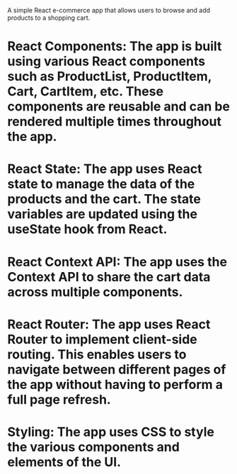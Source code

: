 A simple React e-commerce app that allows users to browse and add products to a shopping cart.

# React Components: The app is built using various React components such as ProductList, ProductItem, Cart, CartItem, etc. These components are reusable and can be rendered multiple times throughout the app.

# React State: The app uses React state to manage the data of the products and the cart. The state variables are updated using the useState hook from React.

# React Context API: The app uses the Context API to share the cart data across multiple components.

# React Router: The app uses React Router to implement client-side routing. This enables users to navigate between different pages of the app without having to perform a full page refresh.

# Styling: The app uses CSS to style the various components and elements of the UI.

